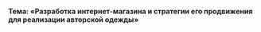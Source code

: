 ﻿**Тема: «Разработка интернет-магазина и стратегии его продвижения для реализации авторской одежды»**

